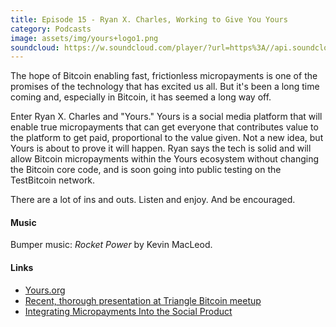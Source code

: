 ```yaml
---
title: Episode 15 - Ryan X. Charles, Working to Give You Yours
category: Podcasts
image: assets/img/yours+logo1.png
soundcloud: https://w.soundcloud.com/player/?url=https%3A//api.soundcloud.com/tracks/312359819
---
```


The hope of Bitcoin enabling fast, frictionless micropayments is one of the promises of the technology that has excited us all. But it's been a long time coming and, especially in Bitcoin, it has seemed a long way off.

<!-- more -->

Enter Ryan X. Charles and "Yours." Yours is a social media platform that will enable true micropayments that can get everyone that contributes value to the platform to get paid, proportional to the value given. Not a new idea, but Yours is about to prove it will happen. Ryan says the tech is solid and will allow Bitcoin micropayments within the Yours ecosystem without changing the Bitcoin core code, and is soon going into public testing on the TestBitcoin network.

There are a lot of ins and outs. Listen and enjoy. And be encouraged.

#### Music

Bumper music: *Rocket Power* by Kevin MacLeod.

#### Links

- [Yours.org](https://www.yours.org)
- [Recent, thorough presentation at Triangle Bitcoin meetup](https://www.youtube.com/watch?v=UsqZY5ETGn0&t=1135s)
- [Integrating Micropayments Into the Social Product](https://www.youtube.com/watch?v=vluZsQ1lTOE)
